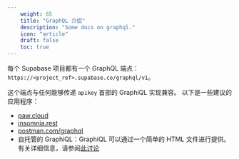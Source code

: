 ```yaml
---
    weight: 65
    title: "GraphQL 介绍"
    description: "Some docs on graphql."
    icon: "article"
    draft: false
    toc: true
---
```


每个 Supabase 项目都有一个 GraphQL 端点： `https://<project_ref>.supabase.co/graphql/v1`。

这个端点与任何能够传递 `apikey` 首部的 GraphiQL 实现兼容。
以下是一些建议的应用程序：

- [paw.cloud](https://paw.cloud)
- [insomnia.rest](https://insomnia.rest)
- [postman.com/graphql](https://www.postman.com/graphql/)
- 自托管的 GraphiQL：GraphiQL 可以通过一个简单的 HTML 文件进行提供。有关详细信息，请参阅[此讨论](https://github.com/supabase/supabase/discussions/6144)


